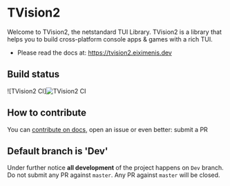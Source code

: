 # TVision2

Welcome to TVision2, the netstandard TUI Library. TVision2 is a library that helps you to build cross-platform console apps & games with a rich TUI.

* Please read the docs at: https://tvision2.eiximenis.dev

## Build status

![TVision2 CI]![TVision2 CI](https://github.com/eiximenis/tvision2/workflows/TVision2%20CI/badge.svg)

## How to contribute

You can [contribute on docs](https://github.com/eiximenis/tvision2docs/), open an issue or even better: submit a PR

## Default branch is 'Dev'

Under further notice **all development** of the project happens on `Dev` branch. Do not submit any PR against `master`. Any PR against `master` will be closed.